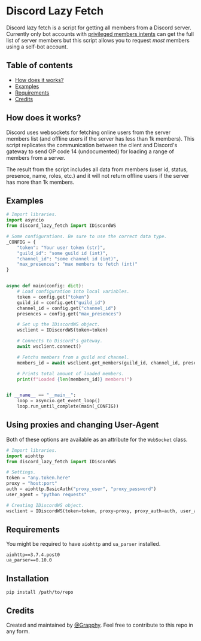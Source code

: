 # Discord Lazy Fetch
Discord lazy fetch is a script for getting all members from a Discord server. Currently only bot accounts with [privileged members intents](https://discord.com/developers/docs/topics/gateway#privileged-intents) can get the full list of server members but this script allows you to request _most_ members using a self-bot account.

## Table of contents
* [How does it works?](https://github.com/Grapphy/Discord-Lazy-Fetch/readme.md#how-does-it-works)
* [Examples](https://github.com/Grapphy/Discord-Lazy-Fetch/readme.md#examples)
* [Requirements](https://github.com/Grapphy/Discord-Lazy-Fetch/readme.md#requirements)
* [Credits](https://github.com/Grapphy/Discord-Lazy-Fetch/readme.md#credits)

## How does it works?
Discord uses websockets for fetching online users from the server members list (and offline users if the server has less than 1k members). This script replicates the communication between the client and Discord's gateway to send OP code 14 (undocumented) for loading a range of members from a server.

The result from the script includes all data from members (user id, status, presence, name, roles, etc.) and it will not return offline users if the server has more than 1k members.

## Examples
```python
# Import libraries.
import asyncio
from discord_lazy_fetch import IDiscordWS

# Some configurations. Be sure to use the correct data type.
_CONFIG = {
    "token": "Your user token (str)",
    "guild_id": "some guild id (int)",
    "channel_id": "some channel id (int)",
    "max_presences": "max members to fetch (int)"
}


async def main(config: dict):
    # Load configuration into local variables.
    token = config.get("token")
    guild_id = config.get("guild_id")
    channel_id = config.get("channel_id")
    presences = config.get("max_presences")

    # Set up the IDiscordWS object.
    wsclient = IDiscordWS(token=token)

    # Connects to Discord's gateway.
    await wsclient.connect()

    # Fetchs members from a guild and channel.
    members_id = await wsclient.get_members(guild_id, channel_id, presences)

    # Prints total amount of loaded members.
    print(f"Loaded {len(members_id)} members!")


if __name__ == "__main__":
    loop = asyncio.get_event_loop()
    loop.run_until_complete(main(_CONFIG))
```

## Using proxies and changing User-Agent
Both of these options are available as an attribute for the `WebSocket` class.

```python
# Import libraries.
import aiohttp
from discord_lazy_fetch import IDiscordWS

# Settings.
token = "any.token.here"
proxy = "host:port"
auth = aiohttp.BasicAuth("proxy_user", "proxy_password")
user_agent = "python requests"

# Creating IDiscordWS object.
wsclient = IDiscordWS(token=token, proxy=proxy, proxy_auth=auth, user_agent=user_agent)
```

## Requirements
You might be required to have `aiohttp` and `ua_parser` installed.

```console
aiohttp==3.7.4.post0
ua_parser==0.10.0
```

## Installation
```console
pip install /path/to/repo
```

## Credits
Created and maintained by [@Grapphy](https://github.com/grapphy). Feel free to contribute to this repo in any form.
